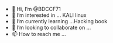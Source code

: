 - 👋 Hi, I’m @BDCCF71  
- 👀 I’m interested in ... KALI linux
- 🌱 I’m currently learning ...Hacking book
- 💞️ I’m looking to collaborate on ...
- 📫 How to reach me ...

<!---
BDCCF71/bdccs71 is a ✨ special ✨ repository because its `README.md` (this file) appears on your GitHub profile.
You can click the Preview link to take a look at your changes.
--->
